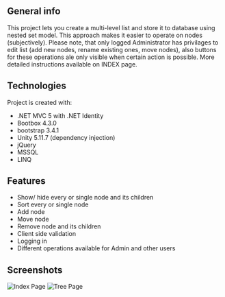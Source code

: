 ## General info
This project lets you create a multi-level list and store it to database using nested set model. This approach makes it easier to operate on nodes (subjectively). Please note, that only logged Administrator has privilages to edit list (add new nodes, rename existing ones, move nodes), also buttons for these operations ale only visible when certain action is possible. More detailed instructions available on INDEX page.






    
## Technologies
Project is created with:
* .NET MVC 5 with .NET Identity
* Bootbox 4.3.0
* bootstrap 3.4.1
* Unity 5.11.7 (dependency injection)
* jQuery
* MSSQL
* LINQ




## Features
* Show/ hide every or single node and its children
* Sort every or single node
* Add node
* Move node
* Remove node and its children
* Client side validation
* Logging in
* Different operations available for Admin and other users




## Screenshots
![Index Page](https://i.ibb.co/D5P26Ys/Index-Page.png)
![Tree Page](https://i.ibb.co/7SHzvJh/Tree-page.png)
